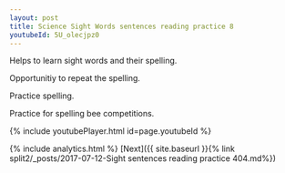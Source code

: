 ```yaml
---
layout: post
title: Science Sight Words sentences reading practice 8
youtubeId: 5U_olecjpz0
---
```

 
 
Helps to learn sight words and their spelling.

Opportunitiy to repeat the spelling. 

Practice spelling. 
 
Practice for spelling bee competitions. 
 
{% include youtubePlayer.html id=page.youtubeId %}
 
 
{% include analytics.html %} 
[Next]({{ site.baseurl }}{% link  split2/_posts/2017-07-12-Sight sentences reading practice 404.md%})
 
